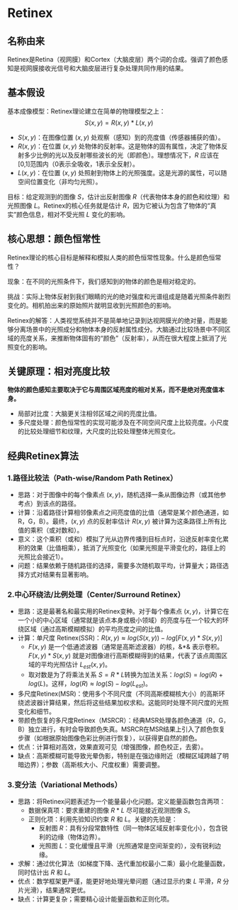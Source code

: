 # Retinex

## 名称由来

Retinex是Retina（视网膜）和Cortex（大脑皮层）两个词的合成。强调了颜色感知是视网膜接收光信号和大脑皮层进行复杂处理共同作用的结果。

## 基本假设

基本成像模型：Retinex理论建立在简单的物理模型之上：
$$S(x,y) = R(x,y) * L(x,y)$$

- $S(x,y)$：在图像位置 $(x,y)$ 处观察（感知）到的亮度值（传感器捕获的值）。
- $R(x,y)$：在位置 $(x,y)$ 处物体的反射率。这是物体的固有属性，决定了物体反射多少比例的光以及反射哪些波长的光（即颜色）。理想情况下，$R$ 应该在[0,1]范围内（0表示全吸收，1表示全反射）。
- $L(x,y)$：在位置 $(x,y)$ 处照射到物体上的光照强度。这是光源的属性，可以随空间位置变化（非均匀光照）。

目标：给定观测到的图像 $S$，估计出反射图像 $R$（代表物体本身的颜色和纹理）和光照图像 $L$。Retinex的核心任务就是估计 $R$，因为它被认为包含了物体的“真实”颜色信息，相对不受光照 $L$ 变化的影响。

## 核心思想：颜色恒常性

Retinex理论的核心目标是解释和模拟人类的颜色恒常性现象。什么是颜色恒常性？

现象：在不同的光照条件下，我们感知到的物体的颜色是相对稳定的。

挑战：实际上物体反射到我们眼睛的光的绝对强度和光谱组成是随着光照条件剧烈变化的。相机拍出来的原始照片就明显收到光照颜色的影响。

Retinex的解答：人类视觉系统并不是简单地记录到达视网膜光的绝对量，而是能够分离场景中的光照成分和物体本身的反射属性成分。大脑通过比较场景中不同区域的亮度关系，来推断物体固有的“颜色”（反射率），从而在很大程度上抵消了光照变化的影响。

## 关键原理：相对亮度比较

**物体的颜色感知主要取决于它与周围区域亮度的相对关系，而不是绝对亮度值本身。**

- 局部对比度：大脑更关注相邻区域之间的亮度比值。
- 多尺度处理：颜色恒常性的实现可能涉及在不同空间尺度上比较亮度。小尺度的比较处理细节和纹理，大尺度的比较处理整体光照变化。

## 经典Retinex算法

### 1.路径比较法（Path-wise/Random Path Retinex）

- 思路：对于图像中的每个像素点 $(x,y)$，随机选择一条从图像边界（或其他参考点）到该点的路径。
- 计算：沿着路径计算相邻像素点之间亮度值的比值（通常是某个颜色通道，如R，G，B）。最终，$(x,y)$ 点的反射率估计 $R(x,y)$ 被计算为这条路径上所有比值的乘积（或对数和）。
- 意义：这个乘积（或和）模拟了光从边界传播到目标点时，沿途反射率变化累积的效果（比值相乘），抵消了光照变化（如果光照是平滑变化的，路径上的光照比会接近1）。
- 问题：结果依赖于随机路径的选择，需要多次随机取平均，计算量大；路径选择方式对结果有显著影响。

### 2.中心环绕法/比例处理（Center/Surround Retinex）

- 思路：这是最著名和最实用的Retinex变种。对于每个像素点 $(x,y)$，计算它在一个小的中心区域（通常就是该点本身或极小领域）的亮度与在一个较大的环绕区域（通过高斯模糊模拟）的平均亮度之间的比值。
- 计算：单尺度 Retinex(SSR)：$R(x,y)\approx log(S(x,y)) - log[F(x,y) * S(x,y)]$
  - $F(x,y)$ 是一个低通滤波器（通常是高斯滤波器）的核，&*& 表示卷积。$F(x,y) * S(x,y)$ 就是对图像进行高斯模糊得到的结果，代表了该点周围区域的平均光照估计 $L_{est}(x,y)$。
  - 取对数是为了将乘法关系 $S=R*L$转换为加法关系：$log(S) = log(R) + log(L)$。这样，$log(R) \approx log(S) - log(L_{est})$。
- 多尺度Retinex(MSR)：使用多个不同尺度（不同高斯模糊核大小）的高斯环绕滤波器计算结果，然后将这些结果加权求和。这能同时处理不同尺度的光照变化和细节。
- 带颜色恢复的多尺度Retinex（MSRCR）：经典MSR处理各颜色通道（R，G，B）独立进行，有时会导致颜色失真。MSRCR在MSR结果上引入了颜色恢复步骤（如根据原始图像色彩比例进行恢复），以获得更自然的颜色。
- 优点：计算相对高效，效果直观可见（增强图像，颜色校正，去雾）。
- 缺点：高斯模糊可能导致光晕伪影，特别是在强边缘附近（模糊区域跨越了明暗边界）；参数（高斯核大小、尺度权重）需要调整。

### 3.变分法（Variational Methods）

- 思路：将Retinex问题表述为一个能量最小化问题。定义能量函数包含两项：
  - 数据保真项：要求重建的图像 $R * L$ 尽可能接近观测图像 $S$。
  - 正则化项：利用先验知识约束 $R$ 和 $L$。关键的先验是：
    - 反射图 $R$：具有分段常数特性（同一物体区域反射率变化小），包含锐利的边缘（物体边界）。
    - 光照图 $L$：变化缓慢且平滑（光照通常是空间渐变的），没有锐利边缘。
- 求解：通过优化算法（如梯度下降、迭代重加权最小二乘）最小化能量函数，同时估计出 $R$ 和 $L$。
- 优点：数学框架更严谨，能更好地处理光晕问题（通过显示约束 $L$ 平滑，$R$ 分片光滑），结果通常更优。
- 缺点：计算更复杂；需要精心设计能量函数和正则化项。
